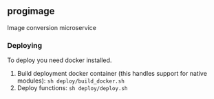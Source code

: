 ## progimage

Image conversion microservice

### Deploying

To deploy you need docker installed.

1. Build deployment docker container (this handles support for native modules): `sh deploy/build_docker.sh`
2. Deploy functions: `sh deploy/deploy.sh`
